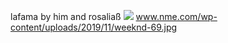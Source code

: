 lafama by him and rosaliaß
<img src= 'https://www.nme.com/wp-content/uploads/2019/11/weeknd-696x442.jpg'>
www.nme.com/wp-content/uploads/2019/11/weeknd-69.jpg
